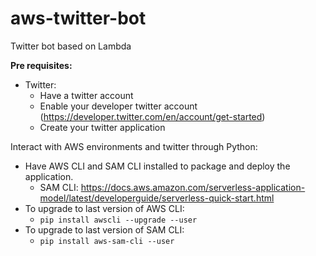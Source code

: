 # aws-twitter-bot
Twitter bot based on Lambda

**Pre requisites:**
* Twitter:
  * Have a twitter account
  * Enable your developer twitter account (https://developer.twitter.com/en/account/get-started)
  * Create your twitter application

Interact with AWS environments and twitter through Python:
* Have AWS CLI and SAM CLI installed to package and deploy the application. 
  * SAM CLI: https://docs.aws.amazon.com/serverless-application-model/latest/developerguide/serverless-quick-start.html
* To upgrade to last version of AWS CLI:
  * ```pip install awscli --upgrade --user```
* To upgrade to last version of SAM CLI:
  * ```pip install aws-sam-cli --user```

